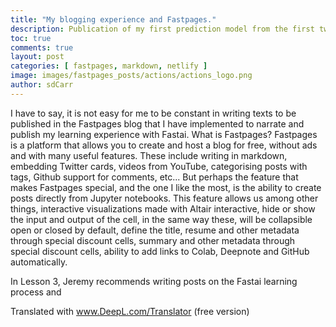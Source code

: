 ```yaml
---
title: "My blogging experience and Fastpages."
description: Publication of my first prediction model from the first two lessons of the Fastai course.
toc: true
comments: true
layout: post
categories: [ fastpages, markdown, netlify ]
image: images/fastpages_posts/actions/actions_logo.png
author: sdCarr
---
```


I have to say, it is not easy for me to be constant in writing texts to be published in the Fastpages blog that I have implemented to narrate and publish my learning experience with Fastai.
What is Fastpages? Fastpages is a platform that allows you to create and host a blog for free, without ads and with many useful features.
These include writing in markdown, embedding Twitter cards, videos from YouTube, categorising posts with tags, Github support for comments, etc...
But perhaps the feature that makes Fastpages special, and the one I like the most, is the ability to create posts directly from Jupyter notebooks. This feature allows us among other things, interactive visualizations made with Altair interactive, hide or show the input and output of the cell, in the same way these, will be collapsible open or closed by default, define the title, resume and other metadata through special discount cells, summary and other metadata through special discount cells, ability to add links to Colab, Deepnote and GitHub automatically.

In Lesson 3, Jeremy recommends writing posts on the Fastai learning process and 

Translated with www.DeepL.com/Translator (free version)